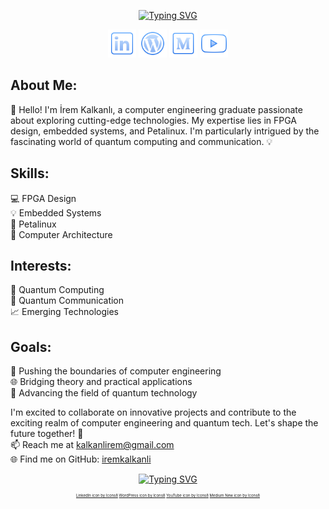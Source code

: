 
<p align="center">
<a href="https://git.io/typing-svg"><img src="https://readme-typing-svg.demolab.com?font=Fira+Code&duration=3500&pause=100&color=628FDB&center=true&width=435&lines=Hi%2C+I+am+%C4%B0rem+Kalkanl%C4%B1!;Welcome+to+my+Github!;I+am+a+newbie+FPGA+developer;I+am+also+interested+topics+like;quantum+information+and+computing." alt="Typing SVG" /></a>
</p> 
<p align= "center">
   <a target="_blank" href="https://www.linkedin.com/in/irem-kalkanlı/"><img alt="İrem's LinkedIn Profile" src="icons8-linkedin-512.png" width="45" height="45"></a>
   <a target="_blank" href="http://iremkalkanli.ml"><img alt="İrem's WordPress Site" src="icons8-wordpress-512.png" width="45" height="45"></a>
   <a target="_blank" href="https://medium.com/@kalkanlirem"><img alt="İrem's Medium Account" src="icons8-medium-new-512.png" width="45" height="45"></a>
   <a target="_blank" href="https://www.youtube.com/channel/UCbY5z2oST7yUE62pOZ9xs1w"><img alt="İrem's Youtube Channel" src="icons8-youtube-512.png" width="45" height="45"></a>
 </p>
<p align="center">
 <h2>About Me:</h2>
👋 Hello! I'm İrem Kalkanlı, a computer engineering graduate passionate about exploring cutting-edge technologies. My expertise lies in FPGA design, embedded systems, and Petalinux. I'm particularly intrigued by the fascinating world of quantum computing and communication. 💡

<h2>Skills:</h2>
💻 FPGA Design <br>
💡 Embedded Systems <br>
🐧 Petalinux <br>
🔌 Computer Architecture 

<h2>Interests:</h2>
🌌 Quantum Computing <br>
🚀 Quantum Communication <br>
📈 Emerging Technologies

<h2>Goals:</h2>
🎯 Pushing the boundaries of computer engineering <br>
🌐 Bridging theory and practical applications <br>
🔬 Advancing the field of quantum technology <br>

I'm excited to collaborate on innovative projects and contribute to the exciting realm of computer engineering and quantum tech. Let's shape the future together! 💪 <br>
📫 Reach me at <a href = "mailto: kalkanlirem@gmail.com">kalkanlirem@gmail.com</a> <br>
🌐 Find me on GitHub: <a href = "https://github.com/iremkalkanli">iremkalkanli</a>
</p>
 
<p align="center">
 <a href="https://git.io/streak-stats"><img src="https://github-readme-streak-stats.herokuapp.com?user=iremkalkanli&theme=github-dark-blue&hide_border=true&border_radius=5&date_format=j%20M%5B%20Y%5D&background=00000000" alt="Typing SVG" /></a>
</p>
<p style="font-size:6px" align="center">
   <a target="_blank" href="https://icons8.com/icon/44019/linkedin">LinkedIn icon by Icons8</a>
   <a target="_blank" href="https://icons8.com/icon/KU6B9rHO21qL/wordpress">WordPress icon by Icons8</a>
   <a target="_blank" href="https://icons8.com/icon/44112/youtube">YouTube icon by Icons8</a>
   <a target="_blank" href="https://icons8.com/icon/gU6bwZNC5TXf/medium-new">Medium New icon by Icons8</a>
</p>
